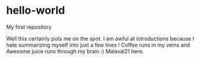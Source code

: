 # hello-world
My first repository

Well this certainly puts me on the spot. I am awful at introductions because I hate summarizing myself 
into just a few lines ! Coffee runs in my veins and Awesome juice runs through my brain :) Malaval21 here.
